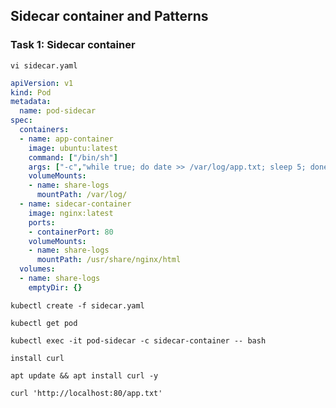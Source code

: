 ## Sidecar container and Patterns

### Task 1: Sidecar container
```
vi sidecar.yaml
```
```yaml
apiVersion: v1
kind: Pod
metadata:
  name: pod-sidecar
spec:
  containers:
  - name: app-container
    image: ubuntu:latest
    command: ["/bin/sh"]
    args: ["-c","while true; do date >> /var/log/app.txt; sleep 5; done"]
    volumeMounts:
    - name: share-logs
      mountPath: /var/log/
  - name: sidecar-container
    image: nginx:latest
    ports:
    - containerPort: 80
    volumeMounts:
    - name: share-logs
      mountPath: /usr/share/nginx/html
  volumes:
  - name: share-logs
    emptyDir: {}
```
```	
kubectl create -f sidecar.yaml
```
```
kubectl get pod
```
```
kubectl exec -it pod-sidecar -c sidecar-container -- bash
```
```
install curl
```
```
apt update && apt install curl -y
```
``` 
curl 'http://localhost:80/app.txt'
```
